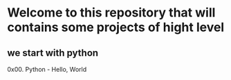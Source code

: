 # Welcome to this repository that will contains some projects of hight level
## we start with python
0x00. Python - Hello, World
